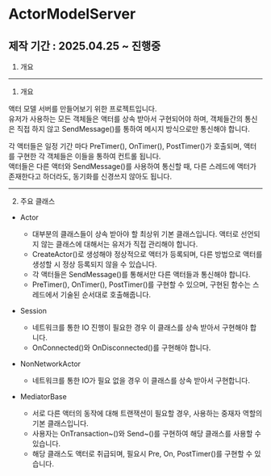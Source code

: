 # ActorModelServer

## 제작 기간 : 2025.04.25 ~ 진행중

1. 개요

---

1. 개요

액터 모델 서버를 만들어보기 위한 프로젝트입니다.    
유저가 사용하는 모든 객체들은 액터를 상속 받아서 구현되어야 하며, 객체들간의 통신은 직접 하지 않고 SendMessage()를 통하여 메시지 방식으로만 통신해야 합니다.  

각 액터들은 일정 기간 마다 PreTimer(), OnTimer(), PostTimer()가 호출되며, 액터를 구현한 각 객체들은 이들을 통하여 컨트롤 됩니다.  
액터들은 다른 액터와 SendMessage()를 사용하여 통신할 때, 다른 스레드에 액터가 존재한다고 하더라도, 동기화를 신경쓰지 않아도 됩니다.  


---

2. 주요 클래스

* Actor 
	* 대부분의 클래스들이 상속 받아야 할 최상위 기본 클래스입니다. 액터로 선언되지 않는 클래스에 대해서는 유저가 직접 관리해야 합니다.
	* CreateActor()로 생성해야 정상적으로 액터가 등록되며, 다른 방법으로 액터를 생성할 시 정상 등록되지 않을 수 있습니다.
	* 각 액터들은 SendMessage()를 통해서만 다른 액터들과 통신해야 합니다.
	* PreTimer(), OnTimer(), PostTimer()를 구현할 수 있으며, 구현된 함수는 스레드에서 기술된 순서대로 호출해줍니다.

* Session
	* 네트워크를 통한 IO 진행이 필요한 경우 이 클래스를 상속 받아서 구현해야 합니다.
	* OnConnected()와 OnDisconnected()를 구현해야 합니다.

* NonNetworkActor
	* 네트워크를 통한 IO가 필요 없을 경우 이 클래스를 상속 받아서 구현합니다.

* MediatorBase
	* 서로 다른 액터의 동작에 대해 트랜잭션이 필요할 경우, 사용하는 중재자 역할의 기본 클래스입니다.
	* 사용자는 OnTransaction~()와 Send~()를 구현하여 해당 클래스를 사용할 수 있습니다.
	* 해당 클래스도 액터로 취급되며, 필요시 Pre, On, PostTimer()를 구현할 수 있습니다.
